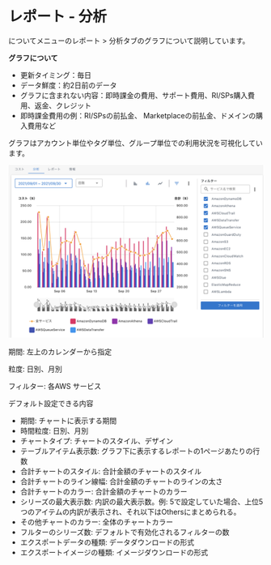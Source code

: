 # レポート - 分析

についてメニューのレポート > 分析タブのグラフについて説明しています。

**グラフについて**
* 更新タイミング：毎日  
* データ鮮度：約2日前のデータ  
* グラフに含まれない内容：即時課金の費用、サポート費用、RI/SPs購入費用、返金、クレジット
* 即時課金費用の例：RI/SPsの前払金、 Marketplaceの前払金、ドメインの購入費用など

グラフはアカウント単位やタグ単位、グループ単位での利用状況を可視化しています。

![分析グラフ](../assets/wavepro/Wave_Pro_1.png)

期間: 左上のカレンダーから指定

粒度: 日別、月別

フィルター: 各AWS サービス

デフォルト設定できる内容

* 期間: チャートに表示する期間
* 時間粒度: 日別、月別
* チャートタイプ: チャートのスタイル、デザイン
* テーブルアイテム表示数: グラフ下に表示するレポートの1ページあたりの行数
* 合計チャートのスタイル: 合計金額のチャートのスタイル
* 合計チャートのライン線幅: 合計金額のチャートのラインの太さ
* 合計チャートのカラー: 合計金額のチャートのカラー
* シリーズの最大表示数: 内訳の最大表示数。例: 5で設定していた場合、上位5つのアイテムの内訳が表示され、それ以下はOthersにまとめられる。
* その他チャートのカラー: 全体のチャートカラー
* フルターのシリーズ数: デフォルトで有効化されるフィルターの数
* エクスポートデータの種類: データダウンロードの形式
* エクスポートイメージの種類: イメージダウンロードの形式
